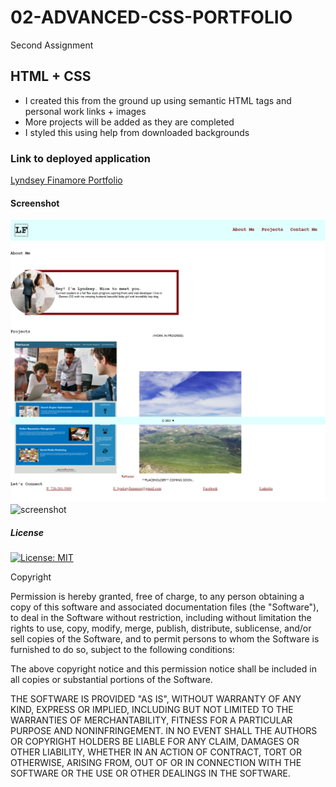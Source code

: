 # 02-ADVANCED-CSS-PORTFOLIO
Second Assignment

## HTML + CSS
- I created this from the ground up using semantic HTML tags and personal work links + images
- More projects will be added as they are completed
- I styled this using help from downloaded backgrounds 

### Link to deployed application
<a href="https://lyndseyfin.github.io/02-LYNDSEY-FINAMORE-PORTFOLIO/">Lyndsey Finamore Portfolio</a>

#### Screenshot
![screenshot](assets/screencapture-file-C-Users-lynds-code-homework-02-ADVANCED-CSS-PORTFOLIO-index-html-2021-03-03-09_39_53.png)
![screenshot]()

##### License 

[![License: MIT](https://img.shields.io/badge/License-MIT-yellow.svg)](https://opensource.org/licenses/MIT)

Copyright <YEAR> <COPYRIGHT HOLDER>

Permission is hereby granted, free of charge, to any person obtaining a copy of this software and associated documentation files (the "Software"), to deal in the Software without restriction, including without limitation the rights to use, copy, modify, merge, publish, distribute, sublicense, and/or sell copies of the Software, and to permit persons to whom the Software is furnished to do so, subject to the following conditions:

The above copyright notice and this permission notice shall be included in all copies or substantial portions of the Software.

THE SOFTWARE IS PROVIDED "AS IS", WITHOUT WARRANTY OF ANY KIND, EXPRESS OR IMPLIED, INCLUDING BUT NOT LIMITED TO THE WARRANTIES OF MERCHANTABILITY, FITNESS FOR A PARTICULAR PURPOSE AND NONINFRINGEMENT. IN NO EVENT SHALL THE AUTHORS OR COPYRIGHT HOLDERS BE LIABLE FOR ANY CLAIM, DAMAGES OR OTHER LIABILITY, WHETHER IN AN ACTION OF CONTRACT, TORT OR OTHERWISE, ARISING FROM, OUT OF OR IN CONNECTION WITH THE SOFTWARE OR THE USE OR OTHER DEALINGS IN THE SOFTWARE.
